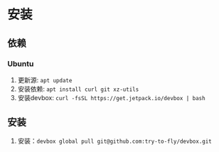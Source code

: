 # 安装
## 依赖
### Ubuntu
1. 更新源: `apt update`
2. 安装依赖: `apt install curl git xz-utils`
3. 安装devbox: `curl -fsSL https://get.jetpack.io/devbox | bash`

## 安装
1. 安装：`devbox global pull git@github.com:try-to-fly/devbox.git`

